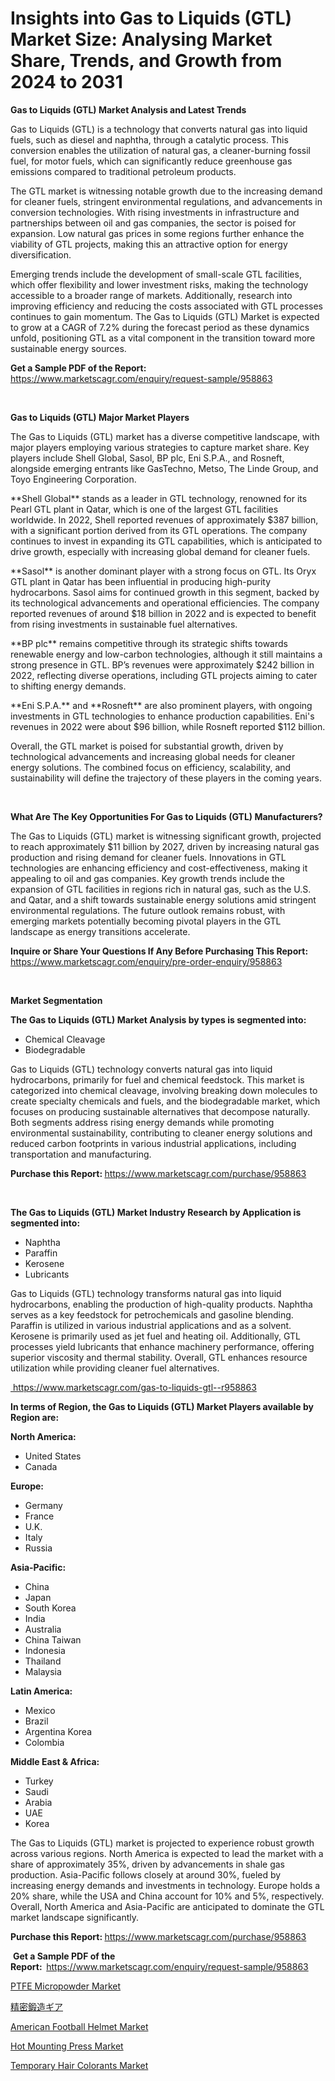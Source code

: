 <p><h1>Insights into Gas to Liquids (GTL) Market Size: Analysing Market Share, Trends, and Growth from 2024 to 2031</h1></p><p><strong>Gas to Liquids (GTL) Market Analysis and Latest Trends</strong></p>
<p><p>Gas to Liquids (GTL) is a technology that converts natural gas into liquid fuels, such as diesel and naphtha, through a catalytic process. This conversion enables the utilization of natural gas, a cleaner-burning fossil fuel, for motor fuels, which can significantly reduce greenhouse gas emissions compared to traditional petroleum products. </p><p>The GTL market is witnessing notable growth due to the increasing demand for cleaner fuels, stringent environmental regulations, and advancements in conversion technologies. With rising investments in infrastructure and partnerships between oil and gas companies, the sector is poised for expansion. Low natural gas prices in some regions further enhance the viability of GTL projects, making this an attractive option for energy diversification. </p><p>Emerging trends include the development of small-scale GTL facilities, which offer flexibility and lower investment risks, making the technology accessible to a broader range of markets. Additionally, research into improving efficiency and reducing the costs associated with GTL processes continues to gain momentum. The Gas to Liquids (GTL) Market is expected to grow at a CAGR of 7.2% during the forecast period as these dynamics unfold, positioning GTL as a vital component in the transition toward more sustainable energy sources.</p></p>
<p><strong>Get a Sample PDF of the Report:&nbsp;</strong> <a href="https://www.marketscagr.com/enquiry/request-sample/958863">https://www.marketscagr.com/enquiry/request-sample/958863</a></p>
<p>&nbsp;</p>
<p><strong>Gas to Liquids (GTL) Major Market Players</strong></p>
<p><p>The Gas to Liquids (GTL) market has a diverse competitive landscape, with major players employing various strategies to capture market share. Key players include Shell Global, Sasol, BP plc, Eni S.P.A., and Rosneft, alongside emerging entrants like GasTechno, Metso, The Linde Group, and Toyo Engineering Corporation.</p><p>**Shell Global** stands as a leader in GTL technology, renowned for its Pearl GTL plant in Qatar, which is one of the largest GTL facilities worldwide. In 2022, Shell reported revenues of approximately $387 billion, with a significant portion derived from its GTL operations. The company continues to invest in expanding its GTL capabilities, which is anticipated to drive growth, especially with increasing global demand for cleaner fuels.</p><p>**Sasol** is another dominant player with a strong focus on GTL. Its Oryx GTL plant in Qatar has been influential in producing high-purity hydrocarbons. Sasol aims for continued growth in this segment, backed by its technological advancements and operational efficiencies. The company reported revenues of around $18 billion in 2022 and is expected to benefit from rising investments in sustainable fuel alternatives.</p><p>**BP plc** remains competitive through its strategic shifts towards renewable energy and low-carbon technologies, although it still maintains a strong presence in GTL. BP’s revenues were approximately $242 billion in 2022, reflecting diverse operations, including GTL projects aiming to cater to shifting energy demands.</p><p>**Eni S.P.A.** and **Rosneft** are also prominent players, with ongoing investments in GTL technologies to enhance production capabilities. Eni's revenues in 2022 were about $96 billion, while Rosneft reported $112 billion. </p><p>Overall, the GTL market is poised for substantial growth, driven by technological advancements and increasing global needs for cleaner energy solutions. The combined focus on efficiency, scalability, and sustainability will define the trajectory of these players in the coming years.</p></p>
<p>&nbsp;</p>
<p><strong>What Are The Key Opportunities For Gas to Liquids (GTL) Manufacturers?</strong></p>
<p><p>The Gas to Liquids (GTL) market is witnessing significant growth, projected to reach approximately $11 billion by 2027, driven by increasing natural gas production and rising demand for cleaner fuels. Innovations in GTL technologies are enhancing efficiency and cost-effectiveness, making it appealing to oil and gas companies. Key growth trends include the expansion of GTL facilities in regions rich in natural gas, such as the U.S. and Qatar, and a shift towards sustainable energy solutions amid stringent environmental regulations. The future outlook remains robust, with emerging markets potentially becoming pivotal players in the GTL landscape as energy transitions accelerate.</p></p>
<p><strong>Inquire or Share Your Questions If Any Before Purchasing This Report:</strong> <a href="https://www.marketscagr.com/enquiry/pre-order-enquiry/958863">https://www.marketscagr.com/enquiry/pre-order-enquiry/958863</a></p>
<p>&nbsp;</p>
<p><strong>Market Segmentation</strong></p>
<p><strong>The Gas to Liquids (GTL) Market Analysis by types is segmented into:</strong></p>
<p><ul><li>Chemical Cleavage</li><li>Biodegradable</li></ul></p>
<p><p>Gas to Liquids (GTL) technology converts natural gas into liquid hydrocarbons, primarily for fuel and chemical feedstock. This market is categorized into chemical cleavage, involving breaking down molecules to create specialty chemicals and fuels, and the biodegradable market, which focuses on producing sustainable alternatives that decompose naturally. Both segments address rising energy demands while promoting environmental sustainability, contributing to cleaner energy solutions and reduced carbon footprints in various industrial applications, including transportation and manufacturing.</p></p>
<p><strong>Purchase this Report:&nbsp;</strong><a href="https://www.marketscagr.com/purchase/958863">https://www.marketscagr.com/purchase/958863</a></p>
<p>&nbsp;</p>
<p><strong>The Gas to Liquids (GTL) Market Industry Research by Application is segmented into:</strong></p>
<p><ul><li>Naphtha</li><li>Paraffin</li><li>Kerosene</li><li>Lubricants</li></ul></p>
<p><p>Gas to Liquids (GTL) technology transforms natural gas into liquid hydrocarbons, enabling the production of high-quality products. Naphtha serves as a key feedstock for petrochemicals and gasoline blending. Paraffin is utilized in various industrial applications and as a solvent. Kerosene is primarily used as jet fuel and heating oil. Additionally, GTL processes yield lubricants that enhance machinery performance, offering superior viscosity and thermal stability. Overall, GTL enhances resource utilization while providing cleaner fuel alternatives.</p></p>
<p><a href="https://www.marketscagr.com/gas-to-liquids-gtl--r958863">&nbsp;https://www.marketscagr.com/gas-to-liquids-gtl--r958863</a></p>
<p><strong>In terms of Region, the Gas to Liquids (GTL) Market Players available by Region are:</strong></p>
<p>
    <p> <strong> North America: </strong>
        <ul>
            <li>United States</li>
            <li>Canada</li>
        </ul>
        </p> 
    <p> <strong> Europe: </strong>
        <ul>
            <li>Germany</li>
            <li>France</li>
            <li>U.K.</li>
            <li>Italy</li>
            <li>Russia</li>
        </ul>
        </p> 
    <p> <strong> Asia-Pacific: </strong>
        <ul>
            <li>China</li>
            <li>Japan</li>
            <li>South Korea</li>
            <li>India</li>
            <li>Australia</li>
            <li>China Taiwan</li>
            <li>Indonesia</li>
            <li>Thailand</li>
            <li>Malaysia</li>
        </ul>
        </p> 
    <p> <strong> Latin America: </strong>
        <ul>
            <li>Mexico</li>
            <li>Brazil</li>
            <li>Argentina Korea</li>
            <li>Colombia</li>
        </ul>
        </p> 
    <p> <strong> Middle East & Africa: </strong>
        <ul>
            <li>Turkey</li>
            <li>Saudi</li>
            <li>Arabia</li>
            <li>UAE</li>
            <li>Korea</li>
        </ul>
    </p>
    </p>
<p><p>The Gas to Liquids (GTL) market is projected to experience robust growth across various regions. North America is expected to lead the market with a share of approximately 35%, driven by advancements in shale gas production. Asia-Pacific follows closely at around 30%, fueled by increasing energy demands and investments in technology. Europe holds a 20% share, while the USA and China account for 10% and 5%, respectively. Overall, North America and Asia-Pacific are anticipated to dominate the GTL market landscape significantly.</p></p>
<p><strong>Purchase this Report: </strong><a href="https://www.marketscagr.com/purchase/958863">https://www.marketscagr.com/purchase/958863</a></p>
<p>&nbsp;<strong>Get a Sample PDF of the Report:&nbsp;&nbsp;</strong><a href="https://www.marketscagr.com/enquiry/request-sample/958863">https://www.marketscagr.com/enquiry/request-sample/958863</a></p>
<p><strong></strong></p>
<p><p><a href="https://issuu.com/reportprime-2/docs/ptfe-micropowder-market-size-2030.p_1a0a3a8fef61d7">PTFE Micropowder Market</a></p><p><a href="https://medium.com/@lillianamurazik2023/precision-forging-gear-market-%E3%81%AF-%E3%82%B3%E3%82%B9%E3%83%88%E7%AE%A1%E7%90%86%E3%81%A8%E5%8A%B9%E7%8E%87%E5%90%91%E4%B8%8A%E3%82%92%E5%84%AA%E5%85%88%E3%81%97%E3%81%BE%E3%81%99-%E3%81%95%E3%82%89%E3%81%AB-%E5%A0%B1%E5%91%8A%E6%9B%B8%E3%81%AF%E5%B8%82%E5%A0%B4%E3%81%AE%E9%9C%80%E8%A6%81%E9%9D%A2%E3%81%A8%E4%BE%9B%E7%B5%A6%E9%9D%A2%E3%81%AE%E4%B8%A1%E6%96%B9%E3%82%92%E3%82%AB%E3%83%90%E3%83%BC%E3%81%97%E3%81%A6%E3%81%84%E3%81%BE%E3%81%99-precision-0700e3be4a0e">精密鍛造ギア</a></p><p><a href="https://medium.com/@tedbrakus/the-global-market-overview-of-the-american-football-helmet-market-provides-a-unique-perspective-52b63ecdb88d">American Football Helmet Market</a></p><p><a href="https://www.linkedin.com/pulse/what-growth-opportunities-challenges-hot-mounting-press-market-unydf?trackingId=4nBTkjBFQCOXyc3%2FawT2sg%3D%3D">Hot Mounting Press Market</a></p><p><a href="https://issuu.com/reportprime-2/docs/temporary-hair-colorants-market-siz_1961f9dc0f08dc">Temporary Hair Colorants Market</a></p></p>